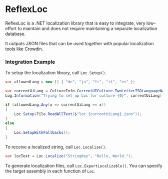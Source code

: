 # ReflexLoc

ReflexLoc is a .NET localization library that is easy to integrate, very low-effort to maintain and does not require maintaining a separate localization database.

It outputs JSON files that can be used together with popular localization tools like Crowdin.

### Integration Example

To setup the localization library, call ``Loc.Setup()``.

```cs
var allowedLang = new [] { "de", "ja", "fr", "it", "es" };

var currentUiLang = CultureInfo.CurrentUICulture.TwoLetterISOLanguageName;
Log.Information("Trying to set up Loc for culture {0}", currentUiLang);

if (allowedLang.Any(x => currentUiLang == x))
{
    Loc.Setup(File.ReadAllText($"loc_{currentUiLang}.json"));
}
else
{
    Loc.SetupWithFallbacks();
}
```

To receive a localized string, call ``Loc.Localize()``.

```cs
var locText = Loc.Localize("StringKey", "Hello, World.");
```

To generate localization files, call ``Loc.ExportLocalizable()``.
You can specify the target assembly in each function of ``Loc``.
